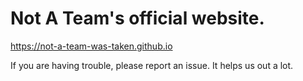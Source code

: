 # Not A Team's official website.
https://not-a-team-was-taken.github.io

If you are having trouble, please report an issue. It helps us out a lot.
